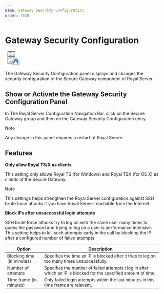 ```yaml
---
name: Gateway Security Configuration
order: 7030
---
```


# Gateway Security Configuration

<img src="/r2022/images/RoyalServer/PageSecureGateway_48x48.png" class="icon-def" alt="" />

The Gateway Security Configuration panel displays and changes the security configuration of the Secure Gateway component of Royal Server.

## Show or Activate the Gateway Security Configuration Panel

In The Royal Server Configuration Navigation Bar, click on the Secure Gateway group and then on the Gateway Security Configuration entry.

> [!NOTE]
> Any change in this panel requires a restart of Royal Server.

## Features

**Only allow Royal TS/X as clients**

This setting only allows Royal TS (for Windows) and Royal TSX (for OS X) as clients of the Secure Gateway.

> [!NOTE]
> This settings helps strengthen the Royal Server configuration against SSH brute force attacks if you have Royal Server reachable from the Internet.

**Block IPs after unsuccessful login attempts**

SSH brute force attacks try to log on with the same user many times to guess the password and trying to log on a user is performance intensive. This setting helps to kill such attempts early in the call by blocking the IP after a configured number of failed attempts.

| Option                     | Description                                                                                                     |
| -------------------------- | --------------------------------------------------------------------------------------------------------------- |
| Blocking time (in minutes) | Specifies the time an IP is blocked after it tries to log on too many times unsuccessfully.                     |
| Number of attempts         | Specifies the number of failed attempts t log in after which an IP is blocked for the specified amount of time. |
| Time frame (in minutes)    | Only failed login attempts within the last minutes in this time frame are relevant.                             |
